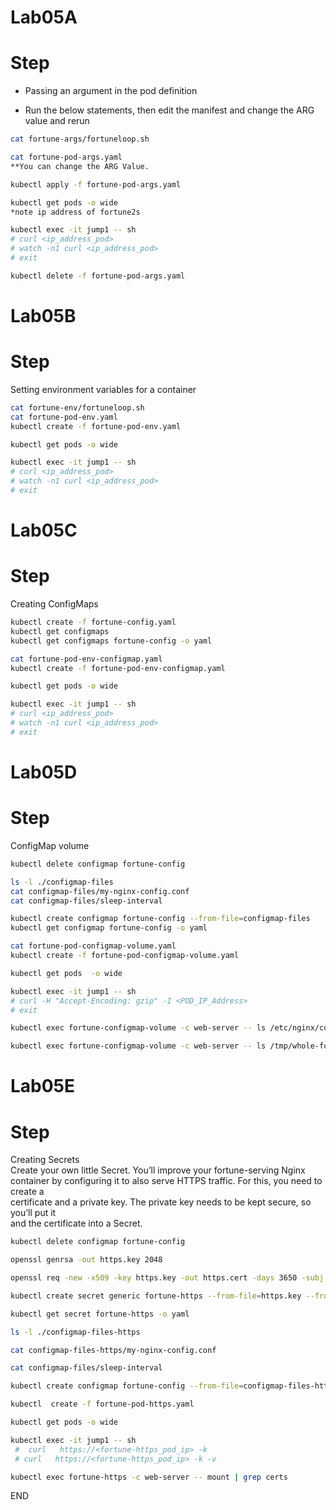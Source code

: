 # Lab05A
# Step 
* Passing an argument in the pod definition

* Run the below statements, then edit the manifest and change the ARG value and rerun 
```sh
cat fortune-args/fortuneloop.sh

cat fortune-pod-args.yaml
**You can change the ARG Value.

kubectl apply -f fortune-pod-args.yaml

kubectl get pods -o wide
*note ip address of fortune2s

kubectl exec -it jump1 -- sh
# curl <ip_address_pod>
# watch -n1 curl <ip_address_pod> 
# exit 

kubectl delete -f fortune-pod-args.yaml
```

# Lab05B
# Step 
Setting environment variables for a container

```sh
cat fortune-env/fortuneloop.sh
cat fortune-pod-env.yaml 
kubectl create -f fortune-pod-env.yaml

kubectl get pods -o wide

kubectl exec -it jump1 -- sh
# curl <ip_address_pod>
# watch -n1 curl <ip_address_pod> 
# exit 
```

# Lab05C
# Step 
Creating ConfigMaps 

```sh
kubectl create -f fortune-config.yaml
kubectl get configmaps
kubectl get configmaps fortune-config -o yaml 

cat fortune-pod-env-configmap.yaml
kubectl create -f fortune-pod-env-configmap.yaml

kubectl get pods -o wide

kubectl exec -it jump1 -- sh
# curl <ip_address_pod>
# watch -n1 curl <ip_address_pod> 
# exit 
```

# Lab05D
# Step 
ConfigMap volume 


```sh
kubectl delete configmap fortune-config

ls -l ./configmap-files
cat configmap-files/my-nginx-config.conf
cat configmap-files/sleep-interval

kubectl create configmap fortune-config --from-file=configmap-files
kubectl get configmap fortune-config -o yaml

cat fortune-pod-configmap-volume.yaml
kubectl create -f fortune-pod-configmap-volume.yaml

kubectl get pods  -o wide

kubectl exec -it jump1 -- sh
# curl -H "Accept-Encoding: gzip" -I <POD_IP_Address>
# exit 

kubectl exec fortune-configmap-volume -c web-server -- ls /etc/nginx/conf.d

kubectl exec fortune-configmap-volume -c web-server -- ls /tmp/whole-fortune-config-volume

```
# Lab05E
# Step
Creating Secrets <br>
Create your own little Secret. You’ll improve your fortune-serving Nginx <br>
container by configuring it to also serve HTTPS traffic. For this, you need to create a<br>
certificate and a private key. The private key needs to be kept secure, so you’ll put it<br>
and the certificate into a Secret. <br>

```sh
kubectl delete configmap fortune-config

openssl genrsa -out https.key 2048

openssl req -new -x509 -key https.key -out https.cert -days 3650 -subj /CN=www.kubia-example.com

kubectl create secret generic fortune-https --from-file=https.key --from-file=https.cert --from-file=foo

kubectl get secret fortune-https -o yaml

ls -l ./configmap-files-https

cat configmap-files-https/my-nginx-config.conf

cat configmap-files/sleep-interval

kubectl create configmap fortune-config --from-file=configmap-files-https

kubectl  create -f fortune-pod-https.yaml

kubectl get pods -o wide

kubectl exec -it jump1 -- sh
 #  curl   https://<fortune-https_pod_ip> -k 
 # curl   https://<fortune-https_pod_ip> -k -v 

kubectl exec fortune-https -c web-server -- mount | grep certs

```
END